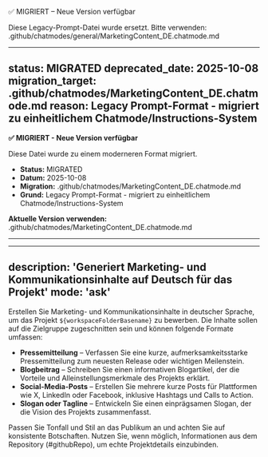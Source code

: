 ✅ MIGRIERT – Neue Version verfügbar

Diese Legacy-Prompt-Datei wurde ersetzt.
Bitte verwenden: .github/chatmodes/general/MarketingContent_DE.chatmode.md

---
status: MIGRATED
deprecated_date: 2025-10-08
migration_target: .github/chatmodes/MarketingContent_DE.chatmode.md
reason: Legacy Prompt-Format - migriert zu einheitlichem Chatmode/Instructions-System
---

**✅ MIGRIERT - Neue Version verfügbar**

Diese Datei wurde zu einem moderneren Format migriert.

- **Status:** MIGRATED
- **Datum:** 2025-10-08
- **Migration:** .github/chatmodes/MarketingContent_DE.chatmode.md
- **Grund:** Legacy Prompt-Format - migriert zu einheitlichem Chatmode/Instructions-System

**Aktuelle Version verwenden:** .github/chatmodes/MarketingContent_DE.chatmode.md

---

---
description: 'Generiert Marketing- und Kommunikationsinhalte auf Deutsch für das Projekt'
mode: 'ask'
---

Erstellen Sie Marketing- und Kommunikationsinhalte in deutscher Sprache, um das Projekt `${workspaceFolderBasename}` zu bewerben. Die Inhalte sollen auf die Zielgruppe zugeschnitten sein und können folgende Formate umfassen:

* **Pressemitteilung** – Verfassen Sie eine kurze, aufmerksamkeitsstarke Pressemitteilung zum neuesten Release oder wichtigen Meilenstein.
* **Blogbeitrag** – Schreiben Sie einen informativen Blogartikel, der die Vorteile und Alleinstellungsmerkmale des Projekts erklärt.
* **Social-Media-Posts** – Erstellen Sie mehrere kurze Posts für Plattformen wie X, LinkedIn oder Facebook, inklusive Hashtags und Calls to Action.
* **Slogan oder Tagline** – Entwickeln Sie einen einprägsamen Slogan, der die Vision des Projekts zusammenfasst.

Passen Sie Tonfall und Stil an das Publikum an und achten Sie auf konsistente Botschaften. Nutzen Sie, wenn möglich, Informationen aus dem Repository (#githubRepo), um echte Projektdetails einzubinden.